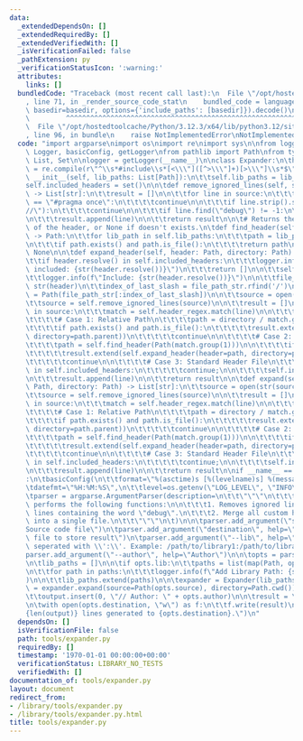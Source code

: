 ```yaml
---
data:
  _extendedDependsOn: []
  _extendedRequiredBy: []
  _extendedVerifiedWith: []
  _isVerificationFailed: false
  _pathExtension: py
  _verificationStatusIcon: ':warning:'
  attributes:
    links: []
  bundledCode: "Traceback (most recent call last):\n  File \"/opt/hostedtoolcache/Python/3.12.3/x64/lib/python3.12/site-packages/onlinejudge_verify/documentation/build.py\"\
    , line 71, in _render_source_code_stat\n    bundled_code = language.bundle(stat.path,\
    \ basedir=basedir, options={'include_paths': [basedir]}).decode()\n          \
    \         ^^^^^^^^^^^^^^^^^^^^^^^^^^^^^^^^^^^^^^^^^^^^^^^^^^^^^^^^^^^^^^^^^^^^^^^^^^^^^^^^^\n\
    \  File \"/opt/hostedtoolcache/Python/3.12.3/x64/lib/python3.12/site-packages/onlinejudge_verify/languages/python.py\"\
    , line 96, in bundle\n    raise NotImplementedError\nNotImplementedError\n"
  code: "import argparse\nimport os\nimport re\nimport sys\n\nfrom logging import\
    \ Logger, basicConfig, getLogger\nfrom pathlib import Path\nfrom typing import\
    \ List, Set\n\nlogger = getLogger(__name__)\n\nclass Expander:\n\theader_regex\
    \ = re.compile(r\"^\\s*#include\\s*[<\\\"]([^>\\\"]+)[>\\\"]\\s*$\")\n\n\tdef\
    \ __init__(self, lib_paths: List[Path]):\n\t\tself.lib_paths = lib_paths\n\t\t\
    self.included_headers = set()\n\n\tdef remove_ignored_lines(self, source: List[str])\
    \ -> List[str]:\n\t\tresult = []\n\n\t\tfor line in source:\n\t\t\tif line.strip()\
    \ == \"#pragma once\":\n\t\t\t\tcontinue\n\n\t\t\tif line.strip().startswith(\"\
    //\"):\n\t\t\t\tcontinue\n\n\t\t\tif line.find(\"debug\") != -1:\n\t\t\t\tcontinue\n\
    \n\t\t\tresult.append(line)\n\n\t\treturn result\n\n\t# Returns the full path\
    \ of the header, or None if doesn't exists.\n\tdef find_header(self, header: Path)\
    \ -> Path:\n\t\tfor lib_path in self.lib_paths:\n\t\t\tpath = lib_path / header\n\
    \n\t\t\tif path.exists() and path.is_file():\n\t\t\t\treturn path\n\n\t\treturn\
    \ None\n\n\tdef expand_header(self, header: Path, directory: Path) -> List[str]:\n\
    \t\tif header.resolve() in self.included_headers:\n\t\t\tlogger.info(f\"Already\
    \ included: {str(header.resolve())}\")\n\t\t\treturn []\n\n\t\tself.included_headers.add(header.resolve())\n\
    \t\tlogger.info(f\"Include: {str(header.resolve())}\")\n\n\t\tfile_path_str =\
    \ str(header)\n\t\tindex_of_last_slash = file_path_str.rfind('/')\n\t\tdirectory_path\
    \ = Path(file_path_str[:index_of_last_slash])\n\n\t\tsource = open(str(header)).read().splitlines()\n\
    \t\tsource = self.remove_ignored_lines(source)\n\n\t\tresult = []\n\n\t\tfor line\
    \ in source:\n\t\t\tmatch = self.header_regex.match(line)\n\n\t\t\tif match:\n\
    \t\t\t\t# Case 1: Relative Path\n\t\t\t\tpath = directory / match.group(1)\n\n\
    \t\t\t\tif path.exists() and path.is_file():\n\t\t\t\t\tresult.extend(self.expand_header(header=path,\
    \ directory=path.parent))\n\t\t\t\t\tcontinue\n\n\t\t\t\t# Case 2: Included Path\n\
    \t\t\t\tpath = self.find_header(Path(match.group(1)))\n\n\t\t\t\tif path != None:\n\
    \t\t\t\t\tresult.extend(self.expand_header(header=path, directory=path.parent))\n\
    \t\t\t\t\tcontinue\n\n\t\t\t\t# Case 3: Standard Header File\n\t\t\t\tif Path(match.group(1))\
    \ in self.included_headers:\n\t\t\t\t\tcontinue;\n\n\t\t\t\tself.included_headers.add(Path(match.group(1)))\n\
    \n\t\t\tresult.append(line)\n\n\t\treturn result\n\n\tdef expand(self, source:\
    \ Path, directory: Path) -> List[str]:\n\t\tsource = open(str(source)).read().splitlines()\n\
    \t\tsource = self.remove_ignored_lines(source)\n\n\t\tresult = []\n\n\t\tfor line\
    \ in source:\n\t\t\tmatch = self.header_regex.match(line)\n\n\t\t\tif match:\n\
    \t\t\t\t# Case 1: Relative Path\n\t\t\t\tpath = directory / match.group(1)\n\n\
    \t\t\t\tif path.exists() and path.is_file():\n\t\t\t\t\tresult.extend(self.expand_header(header=path,\
    \ directory=path.parent))\n\t\t\t\t\tcontinue\n\n\t\t\t\t# Case 2: Included Path\n\
    \t\t\t\tpath = self.find_header(Path(match.group(1)))\n\n\t\t\t\tif path != None:\n\
    \t\t\t\t\tresult.extend(self.expand_header(header=path, directory=path.parent))\n\
    \t\t\t\t\tcontinue\n\n\t\t\t\t# Case 3: Standard Header File\n\t\t\t\tif Path(match.group(1))\
    \ in self.included_headers:\n\t\t\t\t\tcontinue;\n\n\t\t\t\tself.included_headers.add(Path(match.group(1)))\n\
    \n\t\t\tresult.append(line)\n\n\t\treturn result\n\nif __name__ == \"__main__\"\
    :\n\tbasicConfig(\n\t\tformat=\"%(asctime)s [%(levelname)s] %(message)s\",\n\t\
    \tdatefmt=\"%H:%M:%S\",\n\t\tlevel=os.getenv(\"LOG_LEVEL\", \"INFO\")\n\t)\n\n\
    \tparser = argparse.ArgumentParser(description=\n\t\t\"\"\"\n\t\t\texpander.py\
    \ performs the following functions:\n\n\t\t\t1. Removes ignored lines, or any\
    \ lines containing the word \"debug\".\n\t\t\t2. Merge all custom header files\
    \ into a single file.\n\t\t\"\"\"\n\t)\n\n\tparser.add_argument(\"source\", help=\"\
    Source code file\")\n\tparser.add_argument(\"destination\", help=\"Destination\
    \ file to store result\")\n\tparser.add_argument(\"--lib\", help=\"Path to libraries,\
    \ seperated with \\':\\'. Example: /path/to/library1:/path/to/library2\")\n\t\
    parser.add_argument(\"--author\", help=\"Author\")\n\n\topts = parser.parse_args()\n\
    \n\tlib_paths = []\n\n\tif opts.lib:\n\t\tpaths = list(map(Path, opts.lib.split(':')))\n\
    \n\t\tfor path in paths:\n\t\t\tlogger.info(f\"Add Library Path: {str(path)}\"\
    )\n\n\t\tlib_paths.extend(paths)\n\n\texpander = Expander(lib_paths)\n\toutput\
    \ = expander.expand(source=Path(opts.source), directory=Path.cwd())\n\n\tif opts.author:\n\
    \t\toutput.insert(0, \"// Author: \" + opts.author)\n\n\tresult = \"\\n\".join(output)\n\
    \n\twith open(opts.destination, \"w\") as f:\n\t\tf.write(result)\n\n\tlogger.info(f\"\
    {len(output)} lines generated to {opts.destination}.\")\n"
  dependsOn: []
  isVerificationFile: false
  path: tools/expander.py
  requiredBy: []
  timestamp: '1970-01-01 00:00:00+00:00'
  verificationStatus: LIBRARY_NO_TESTS
  verifiedWith: []
documentation_of: tools/expander.py
layout: document
redirect_from:
- /library/tools/expander.py
- /library/tools/expander.py.html
title: tools/expander.py
---
```

